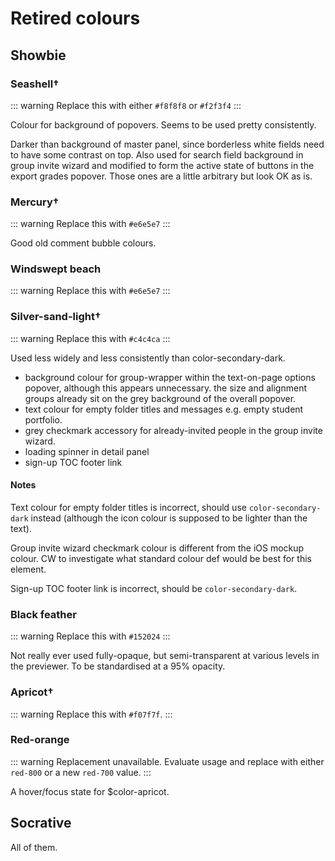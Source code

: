 # Retired colours

## Showbie

### Seashell†

::: warning
Replace this with either `#f8f8f8` or `#f2f3f4`
:::

<ColorSwatch hex="#f0f0f0" theme="showbie" />

Colour for background of popovers. Seems to be used pretty
consistently.

Darker than background of master panel, since borderless white
fields need to have some contrast on top. Also used for search
field background in group invite wizard and modified to form the
active state of buttons in the export grades popover. Those ones
are a little arbitrary but look OK as is.

### Mercury†

::: warning
Replace this with `#e6e5e7`
:::

<ColorSwatch hex="#e9e9eb" theme="showbie" />

Good old comment bubble colours.

### Windswept beach

::: warning
Replace this with `#e6e5e7`
:::

<ColorSwatch hex="#e3e4e6" theme="showbie" />

### Silver-sand-light†

::: warning
Replace this with `#c4c4ca`
:::

<ColorSwatch hex="#cac9cd" theme="showbie" />

Used less widely and less consistently than color-secondary-dark.

- background colour for group-wrapper within the text-on-page options popover, although this appears unnecessary. the size and alignment groups already sit on the grey background of the overall popover.
- text colour for empty folder titles and messages e.g. empty student portfolio.
- grey checkmark accessory for already-invited people in the group invite wizard.
- loading spinner in detail panel
- sign-up TOC footer link

#### Notes

Text colour for empty folder titles is incorrect, should use
`color-secondary-dark` instead (although the icon colour is supposed
to be lighter than the text).

Group invite wizard checkmark colour is different from the iOS mockup
colour. CW to investigate what standard colour def would be best for
this element.

Sign-up TOC footer link is incorrect, should be `color-secondary-dark`.

### Black feather

::: warning
Replace this with `#152024`
:::

<ColorSwatch hex="#101e24" theme="showbie" />

Not really ever used fully-opaque, but semi-transparent at various levels in
the previewer. To be standardised at a 95% opacity.

### Apricot†

::: warning
Replace this with `#f07f7f`.
:::

<ColorSwatch hex="#ec8183" theme="showbie" />

### Red-orange

::: warning
Replacement unavailable. Evaluate usage and replace with either
`red-800` or a new `red-700` value.
:::

<ColorSwatch hex="#fc3d39" theme="showbie" />

A hover/focus state for $color-apricot.

## Socrative

All of them.

